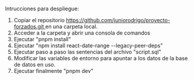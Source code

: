 Intrucciones para despliegue:

1. Copiar el repositorio [https://github.com/juniorodrigo/proyecto-forzados.git ](https://)en una carpeta local.
2. Acceder a la carpeta y abrir una consola de comandos
3. Ejecutar "pnpm install"
4. Ejecutar "npm install react-date-range --legacy-peer-deps"
5. Ejecutar paso a paso las sentencias del archivo "script.sql"
6. Modificar las variables de entorno para apuntar a los datos de la base de datos en uso.
7. Ejecutar finalmente "pnpm dev"

